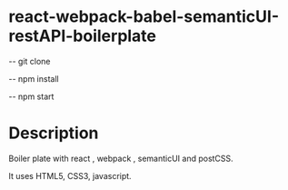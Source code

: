# react-webpack-babel-semanticUI-restAPI-boilerplate

-- git clone

-- npm install

-- npm start

# Description
Boiler plate with react , webpack , semanticUI and postCSS.

It uses HTML5, CSS3, javascript.
